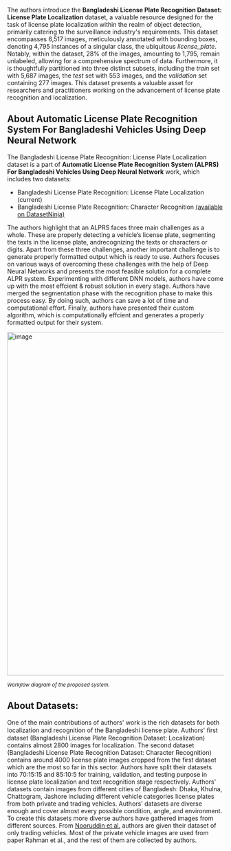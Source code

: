 The authors introduce the **Bangladeshi License Plate Recognition Dataset: License Plate Localization** dataset, a valuable resource designed for the task of license plate localization within the realm of object detection, primarily catering to the surveillance industry's requirements. This dataset encompasses 6,517 images, meticulously annotated with bounding boxes, denoting 4,795 instances of a singular class, the ubiquitous *license_plate*. Notably, within the dataset, 28% of the images, amounting to 1,795, remain unlabeled, allowing for a comprehensive spectrum of data. Furthermore, it is thoughtfully partitioned into three distinct subsets, including the *train* set with 5,687 images, the *test* set with 553 images, and the *validation* set containing 277 images. This dataset presents a valuable asset for researchers and practitioners working on the advancement of license plate recognition and localization.

## About Automatic License Plate Recognition System For Bangladeshi Vehicles Using Deep Neural Network

The Bangladeshi License Plate Recognition: License Plate Localization dataset is a part of **Automatic License Plate Recognition System (ALPRS) For Bangladeshi Vehicles Using Deep Neural Network** work, which includes two datasets:

- Bangladeshi License Plate Recognition: License Plate Localization (current)
- Bangladeshi License Plate Recognition: Character Recognition [(available on DatasetNinja)](https://datasetninja.com/bangladeshi-license-plate-recognition-character)

The authors highlight that an ALPRS faces three main challenges as a whole. These are properly detecting a vehicle’s license plate, segmenting the texts in the license plate, andrecognizing the texts or characters or digits. Apart from these three challenges, another important challenge is to generate properly formatted output which is ready to use. Authors focuses on various ways of overcoming these challenges with the help of Deep Neural Networks and presents the most feasible solution for a complete ALPR system. Experimenting with different DNN models, authors have come up with the most effcient & robust solution in every stage. Authors have merged the segmentation phase with the recognition phase to make this process easy. By doing such, authors can save a lot of time and computational effort. Finally, authors have presented their custom algorithm, which is computationally effcient and generates a properly formatted output for their system.

<img src="https://i.ibb.co/ZMPKRDm/Screenshot-2023-10-25-132816.png" alt="image" width="800">

<span style="font-size: smaller; font-style: italic;">Workﬂow diagram of the proposed system.</span>

## About Datasets:

One of the main contributions of authors' work is the rich datasets for both localization and recognition of the Bangladeshi license plate. Authors' ﬁrst dataset (Bangladeshi License Plate Recognition Dataset: Localization) contains almost 2800 images for localization. The second dataset (Bangladeshi License Plate Recognition Dataset: Character Recognition) contains around 4000 license plate images cropped from the first dataset which are the most so far in this sector. Authors have split their datasets into 70:15:15 and 85:10:5 for training, validation, and testing purpose in license plate localization and text recognition stage respectively. Authors' datasets contain images from different cities of Bangladesh: Dhaka, Khulna, Chattogram, Jashore including different vehicle categories license plates from both private and trading vehicles. Authors' datasets are diverse enough and cover almost every possible condition, angle, and environment. To create this datasets more diverse authors have gathered images from different sources. From [Nooruddin et al.](https://www.researchgate.net/publication/350689395_A_Bangladeshi_License_Plate_Detection_System_Based_on_Extracted_Color_Features) authors are given their dataset of only trading vehicles. Most of the private vehicle images are used from paper Rahman et al., and the rest of them are collected by authors.

